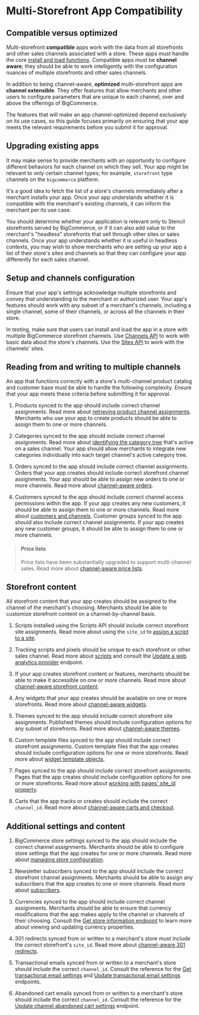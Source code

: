 # Multi-Storefront App Compatibility

## Compatible versus optimized

Multi-storefront **compatible** apps work with the data from all storefronts and other sales channels associated with a store. These apps must handle the core [install and load functions](/api-docs/apps/guide/callbacks). Compatible apps must be **channel aware**; they should be able to work intelligently with the configuration nuances of multiple storefronts and other sales channels.

In addition to being channel-aware, **optimized** multi-storefront apps are **channel extensible**. They offer features that allow merchants and other users to configure parameters that are unique to each channel, over and above the offerings of BigCommerce. 

The features that will make an app channel-optimized depend exclusively on its use cases, so this guide focuses primarily on ensuring that your app meets the relevant requirements before you submit it for approval.

## Upgrading existing apps

It may make sense to provide merchants with an opportunity to configure different behaviors for each channel on which they sell. Your app might be relevant to only certain channel types; for example, `storefront` type channels on the `bigcommerce` platform. 

It's a good idea to fetch the list of a store's channels immediately after a merchant installs your app. Once your app understands whether it is compatible with the merchant's existing channels, it can inform the merchant per its use case.

You should determine whether your application is relevant only to Stencil storefronts served by BigCommerce, or if it can also add value to the merchant's "headless" storefronts that sell through other sites or sales channels. Once your app understands whether it is useful in headless contexts, you may wish to show merchants who are setting up your app a list of their store's sites and channels so that they can configure your app differently for each sales channel.

## Setup and channels configuration

Ensure that your app's settings acknowledge multiple storefronts and convey that understanding to the merchant or authorized user. Your app's features should work with any subset of a merchant's channels, including a single channel, some of their channels, or across all the channels in their store. 

In testing, make sure that users can install and load the app in a store with multiple BigCommerce storefront channels. Use [Channels API](/api-reference/store-management/channels) to work with basic data about the store's channels. Use the [Sites API](/api-reference/store-management/sites) to work with the channels' sites.


## Reading from and writing to multiple channels

An app that functions correctly with a store's multi-channel product catalog and customer base must be able to handle the following complexity. Ensure that your app meets these criteria before submitting it for approval.

1. Products synced to the app should include correct channel assignments. Read more about [retrieving product channel assignments](/api-docs/multi-storefront/api-guide#products). Merchants who use your app to create products should be able to assign them to one or more channels.

2. Categories synced to the app should include correct channel assignments. Read more about [identifying the category tree](/api-docs/multi-storefront/api-guide#categories) that's active on a sales channel. Your app should allow merchants to integrate new categories individually into each target channel's active category tree.

3. Orders synced to the app should include correct channel assignments. Orders that your app creates should include correct storefront channel assignments. Your app should be able to assign new orders to one or more channels. Read more about [channel-aware orders](/api-docs/multi-storefront/api-guide#orders).

4. Customers synced to the app should include correct channel access permissions within the app. If your app creates any new customers, it should be able to assign them to one or more channels. Read more about [customers and channels](/api-docs/multi-storefront/api-guide#customers). Customer groups synced to the app should also include correct channel assignments. If your app creates any new customer groups, it should be able to assign them to one or more channels.

<!-- theme: info -->
> #### Price lists
> Price lists have been substantially upgraded to support multi-channel sales. Read more about [channel-aware price lists](/api-docs/multi-storefront/api-guide#price-lists). 

## Storefront content

All storefront content that your app creates should be assigned to the channel of the merchant's choosing. Merchants should be able to customize storefront content on a channel-by-channel basis.

1. Scripts installed using the Scripts API should include correct storefront site assignments. Read more about using the `site_id` to [assign a script to a site](/api-docs/multi-storefront/api-guide#scripts).

2. Tracking scripts and pixels should be unique to each storefront or other sales channel. Read more about [scripts](/api-docs/multi-storefront/api-guide#scripts) and consult the [Update a web analytics provider](/api-reference/store-management/settings/analytics/putwebanalyticsprovider) endpoint.

3. If your app creates storefront content or features, merchants should be able to make it accessible on one or more channels. Read more about [channel-aware storefront content](/api-docs/multi-storefront/api-guide#storefront-and-content).

4. Any widgets that your app creates should be available on one or more storefronts. Read more about [channel-aware widgets](/api-docs/multi-storefront/api-guide#widgets).

5. Themes synced to the app should include correct storefront site assignments. Published themes should include configuration options for any subset of storefronts. Read more about [channel-aware themes](/api-docs/multi-storefront/api-guide#themes).

6. Custom template files synced to the app should include correct storefront assignments. Custom template files that the app creates should include configuration options for one or more storefronts. Read more about [widget template objects](/api-reference/store-management/widgets/widget-template/getwidgettemplate).

7. Pages synced to the app should include correct storefront assignments. Pages that the app creates should include configuration options for one or more storefronts. Read more about [working with pages' site_id property](/api-docs/multi-storefront/api-guide#pages).

8. Carts that the app tracks or creates should include the correct `channel_id`. Read more about [channel-aware carts and checkout](/api-docs/multi-storefront/api-guide#cart-and-checkout).

## Additional settings and content

1. BigCommerce store settings synced to the app should include the correct channel assignments. Merchants should be able to configure store settings that the app creates for one or more channels. Read more about [managing store configuration](/api-docs/store-management/settings).

2. Newsletter subscribers synced to the app should include the correct storefront channel assignments. Merchants should be able to assign any subscribers that the app creates to one or more channels. Read more about [subscribers](/api-docs/multi-storefront/api-guide#subscribers).

3. Currencies synced to the app should include correct channel assignments. Merchants should be able to ensure that currency modifications that the app makes apply to the channel or channels of their choosing. Consult the [Get store information endpoint](/api-reference/store-management/store-information-api/store-information/getstore) to learn more about viewing and updating currency properties.


4. 301 redirects synced from or written to a merchant's store must include the correct storefront's `site_id`. Read more about [channel-aware 301 redirects](/api-docs/multi-storefront/api-guide#redirects).


5. Transactional emails synced from or written to a merchant's store should include the correct `channel_id`. Consult the reference for the [Get transactional email settings](/api-reference/store-management/settings/email-statuses/get-settings-emails-enabled) and [Update transactional email settings](/api-reference/store-management/settings/email-statuses/put-settings-transactional-emails-enabled) endpoints.


6. Abandoned cart emails synced from or written to a merchant's store should include the correct `channel_id`. Consult the reference for the [Update channel abandoned cart settings](/api-reference/store-management/abandoned-carts/abandoned-carts-settings/updatechannelabandonedcartsettings) endpoint.
